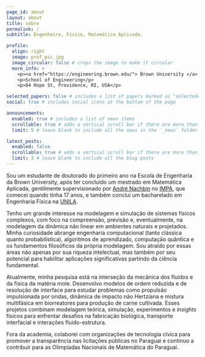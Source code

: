 ```yaml
---
page_id: about
layout: about
title: sobre
permalink: /
subtitle: Engenheiro, Físico, Matemático Aplicado.

profile:
  align: right
  image: prof_pic.jpg
  image_circular: false # crops the image to make it circular
  more_info: >
    <p><a href="https://engineering.brown.edu/"> Brown University </a> </p>
    <p>School of Engineering</p>
    <p>84 Hope St, Providence, RI, USA</p>

selected_papers: false # includes a list of papers marked as "selected={true}"
social: true # includes social icons at the bottom of the page

announcements:
  enabled: true # includes a list of news items
  scrollable: true # adds a vertical scroll bar if there are more than 3 news items
  limit: 5 # leave blank to include all the news in the `_news` folder

latest_posts:
  enabled: false
  scrollable: true # adds a vertical scroll bar if there are more than 3 new posts items
  limit: 3 # leave blank to include all the blog posts
---
```


Sou um estudante de doutorado do primeiro ano na Escola de Engenharia da Brown University, após ter concluído um mestrado em Matemática Aplicada, gentilmente supervisionado por [André Nachbin](https://www.wpi.edu/people/faculty/anachbin) no [IMPA](https://impa.br/), que comecei quando tinha 17 anos, e também concluí um bacharelado em Engenharia Física na [UNILA](https://portal.unila.edu.br/).

Tenho um grande interesse na modelagem e simulação de sistemas físicos complexos, com foco na compreensão, previsão e, eventualmente, na modelagem da dinâmica não linear em ambientes naturais e projetados. Minha curiosidade abrange engenharia computacional (tanto clássica quanto probabilística), algoritmos de aprendizado, computação quântica e os fundamentos filosóficos da própria modelagem. Sou atraído por essas áreas não apenas por sua riqueza intelectual, mas também por seu potencial para habilitar aplicações significativas partindo da ciência fundamental.

Atualmente, minha pesquisa está na interseção da mecânica dos fluidos e da física da matéria mole. Desenvolvo modelos de ordem reduzida e de resolução de interface para estudar problemas como propulsão impulsionada por ondas, dinâmica de impacto não Hertziana e mistura multifásica em biorreatores para produção de carne cultivada. Esses projetos combinam modelagem teórica, simulação, experimentos e *insights* físicos para enfrentar desafios na fabricação biológica, transporte interfacial e interações fluido-estrutura.

Fora da academia, colaborei com organizações de tecnologia cívica para promover a transparência nas licitações públicas no Paraguai e continuo a contribuir para as Olimpíadas Nacionais de Matemática do Paraguai.
